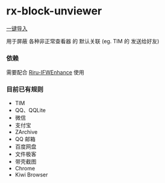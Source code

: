 # rx-block-unviewer
[一键导入](https://greenify.github.io/Kr328/rx-block-unviewer)

用于屏蔽 各种非正常查看器 的 默认关联 (eg. TIM 的 发送给好友)

### 依赖
需要配合 [Riru-IFWEnhance](https://github.com/Kr328/Riru-IFWEnhance) 使用

### 目前已有规则
  * TIM
  * QQ、QQLite
  * 微信
  * 支付宝
  * ZArchive
  * QQ 邮箱
  * 百度网盘
  * 文件极客
  * 带壳截图
  * Chrome
  * Kiwi Browser
